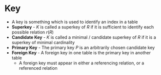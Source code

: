 # Key
* A key is something which is used to identify an index in a table
* **Superkey** - $K$ is called a superkey of $R$ if it is sufficient to identify each possible relation $r(R)$
* **Candidate Key** - $K$ is called a minimal / candidate superkey of $R$ if it is a superkey of minimal cardinality 
* **Primary Key** - The primary key $P$ is an arbitrarily chosen candidate key
* **Foreign Key** - A foreign key in one table is the primary key in another table
	* A foreign key must appear in either a referencing relation, or a referenced relation 